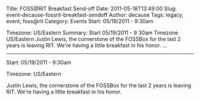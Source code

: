 Title: FOSS@RIT Breakfast Send-off
Date: 2011-05-18T13:49:00
Slug: event-decause-fossrit-breakfast-sendoff
Author: decause
Tags: legacy, event, foss@rit
Category: Events
Start: 05/19/2011 - 9:30am

Timezone: US/Eastern
Summary: Start  05/19/2011 - 9 30am  Timezone  US/Eastern  Justin Lewis, the cornerstone of the FOSSBox for the last 2 years is leaving RIT. We're having a little breakfast in his honor.   ... 

---
Start: 05/19/2011 - 9:30am

Timezone: US/Eastern

Justin Lewis, the cornerstone of the FOSSBox for the last 2 years is leaving
RIT. We're having a little breakfast in his honor.

